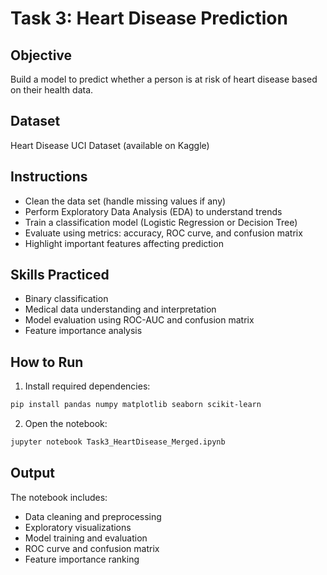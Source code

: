 # Task 3: Heart Disease Prediction

## Objective
Build a model to predict whether a person is at risk of heart disease based on their health data.

## Dataset
Heart Disease UCI Dataset (available on Kaggle)

## Instructions
- Clean the data set (handle missing values if any)
- Perform Exploratory Data Analysis (EDA) to understand trends
- Train a classification model (Logistic Regression or Decision Tree)
- Evaluate using metrics: accuracy, ROC curve, and confusion matrix
- Highlight important features affecting prediction

## Skills Practiced
- Binary classification
- Medical data understanding and interpretation
- Model evaluation using ROC-AUC and confusion matrix
- Feature importance analysis

## How to Run
1. Install required dependencies:
```bash
pip install pandas numpy matplotlib seaborn scikit-learn
```
2. Open the notebook:
```bash
jupyter notebook Task3_HeartDisease_Merged.ipynb
```

## Output
The notebook includes:
- Data cleaning and preprocessing
- Exploratory visualizations
- Model training and evaluation
- ROC curve and confusion matrix
- Feature importance ranking
